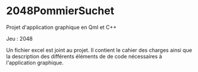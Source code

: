 # 2048PommierSuchet

Projet d'application graphique en Qml et C++

Jeu : 2048

Un fichier excel est joint au projet.
Il contient le cahier des charges ainsi que la description des différents
éléments de de code nécessaires à l'application graphique.
